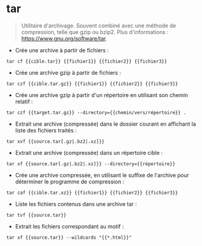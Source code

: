 # tar

> Utilitaire d'archivage.
> Souvent combiné avec une méthode de compression, telle que gzip ou bzip2.
> Plus d'informations : <https://www.gnu.org/software/tar>.

- Crée une archive à partir de fichiers :

`tar cf {{cible.tar}} {{fichier1}} {{fichier2}} {{fichier3}}`

- Crée une archive gzip à partir de fichiers :

`tar czf {{cible.tar.gz}} {{fichier1}} {{fichier2}} {{fichier3}}`

- Crée une archive gzip à partir d'un répertoire en utilisant son chemin relatif :

`tar czf {{target.tar.gz}} --directory={{chemin/vers/répertoire}} .`

- Extrait une archive (compressée) dans le dossier courant en affichant la liste des fichiers traités :

`tar xvf {{source.tar[.gz|.bz2|.xz]}}`

- Extrait une archive (compressée) dans un répertoire cible :

`tar xf {{source.tar[.gz|.bz2|.xz]}} --directory={{répertoire}}`

- Crée une archive compressée, en utilisant le suffixe de l'archive pour déterminer le programme de compression :

`tar caf {{cible.tar.xz}} {{fichier1}} {{fichier2}} {{fichier3}}`

- Liste les fichiers contenus dans une archive tar :

`tar tvf {{source.tar}}`

- Extrait les fichiers correspondant au motif :

`tar xf {{source.tar}} --wildcards "{{*.html}}"`
